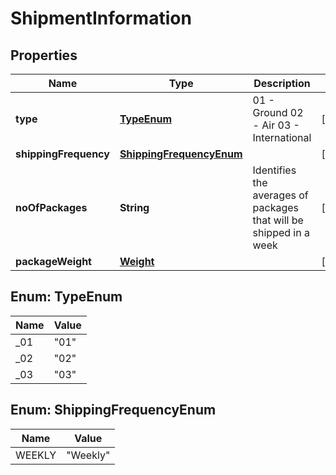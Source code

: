 

# ShipmentInformation


## Properties

| Name | Type | Description | Notes |
|------------ | ------------- | ------------- | -------------|
|**type** | [**TypeEnum**](#TypeEnum) | 01 - Ground 02 - Air 03 - International |  [optional] |
|**shippingFrequency** | [**ShippingFrequencyEnum**](#ShippingFrequencyEnum) |  |  [optional] |
|**noOfPackages** | **String** | Identifies the averages of packages that will be shipped in a week |  [optional] |
|**packageWeight** | [**Weight**](Weight.md) |  |  [optional] |



## Enum: TypeEnum

| Name | Value |
|---- | -----|
| _01 | &quot;01&quot; |
| _02 | &quot;02&quot; |
| _03 | &quot;03&quot; |



## Enum: ShippingFrequencyEnum

| Name | Value |
|---- | -----|
| WEEKLY | &quot;Weekly&quot; |



